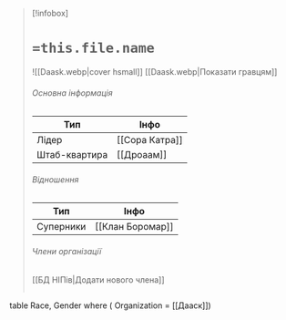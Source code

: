 > [!infobox]
> # `=this.file.name`
> ![[Daask.webp|cover hsmall]]
> [[Daask.webp|Показати гравцям]]
> ###### Основна інформація
> Тип | Інфо |
> ---|---|
> Лідер | [[Сора Катра]]
> Штаб-квартира | [[Дроаам]]
> ###### Відношення
> Тип | Інфо |
> ---|---|
> Суперники | [[Клан Боромар]]
> ###### Члени організації
> [[БД НІПів|Додати нового члена]]
> ```dataview
table Race, Gender
where ( Organization = [[Дааск]])